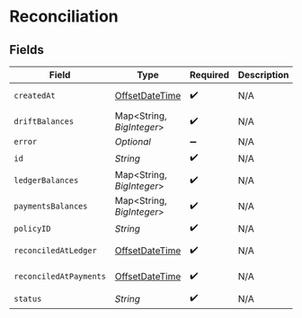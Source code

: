 # Reconciliation


## Fields

| Field                                                                                     | Type                                                                                      | Required                                                                                  | Description                                                                               | Example                                                                                   |
| ----------------------------------------------------------------------------------------- | ----------------------------------------------------------------------------------------- | ----------------------------------------------------------------------------------------- | ----------------------------------------------------------------------------------------- | ----------------------------------------------------------------------------------------- |
| `createdAt`                                                                               | [OffsetDateTime](https://docs.oracle.com/javase/8/docs/api/java/time/OffsetDateTime.html) | :heavy_check_mark:                                                                        | N/A                                                                                       | 2021-01-01T00:00:00.000Z                                                                  |
| `driftBalances`                                                                           | Map<String, *BigInteger*>                                                                 | :heavy_check_mark:                                                                        | N/A                                                                                       |                                                                                           |
| `error`                                                                                   | *Optional<String>*                                                                        | :heavy_minus_sign:                                                                        | N/A                                                                                       |                                                                                           |
| `id`                                                                                      | *String*                                                                                  | :heavy_check_mark:                                                                        | N/A                                                                                       | XXX                                                                                       |
| `ledgerBalances`                                                                          | Map<String, *BigInteger*>                                                                 | :heavy_check_mark:                                                                        | N/A                                                                                       |                                                                                           |
| `paymentsBalances`                                                                        | Map<String, *BigInteger*>                                                                 | :heavy_check_mark:                                                                        | N/A                                                                                       |                                                                                           |
| `policyID`                                                                                | *String*                                                                                  | :heavy_check_mark:                                                                        | N/A                                                                                       | XXX                                                                                       |
| `reconciledAtLedger`                                                                      | [OffsetDateTime](https://docs.oracle.com/javase/8/docs/api/java/time/OffsetDateTime.html) | :heavy_check_mark:                                                                        | N/A                                                                                       | 2021-01-01T00:00:00.000Z                                                                  |
| `reconciledAtPayments`                                                                    | [OffsetDateTime](https://docs.oracle.com/javase/8/docs/api/java/time/OffsetDateTime.html) | :heavy_check_mark:                                                                        | N/A                                                                                       | 2021-01-01T00:00:00.000Z                                                                  |
| `status`                                                                                  | *String*                                                                                  | :heavy_check_mark:                                                                        | N/A                                                                                       | COMPLETED                                                                                 |